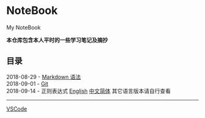 # NoteBook
My NoteBook

**本仓库包含本人平时的一些学习笔记及摘抄**

## 目录

2018-08-29 - [Markdown 语法](https://github.com/ChanMenglin/NoteBook/blob/master/Markdown/Markdown.md)  
2018-09-01 - [Git](https://github.com/ChanMenglin/NoteBook/blob/master/Git/Git.md)  
2018-09-14 - 正则表达式 [English](https://github.com/ChanMenglin/learn-regex) [中文简体](https://github.com/ChanMenglin/learn-regex/blob/master/README-cn.md) 其它语言版本请自行查看  


---

[VSCode](https://github.com/ChanMenglin/NoteBook/blob/master/VSCode/VSCode插件.md)  
